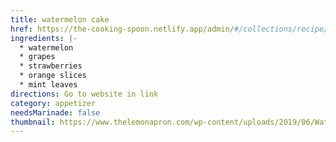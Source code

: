 ```yaml
---
title: watermelon cake
href: https://the-cooking-spoon.netlify.app/admin/#/collections/recipe/new
ingredients: |-
  * w﻿atermelon
  * g﻿rapes
  * s﻿trawberries
  * o﻿range slices
  * m﻿int leaves
directions: G﻿o to website in link
category: appetizer
needsMarinade: false
thumbnail: https://www.thelemonapron.com/wp-content/uploads/2019/06/Watermelon-cake-2-e1560372736392.jpg
---
```

